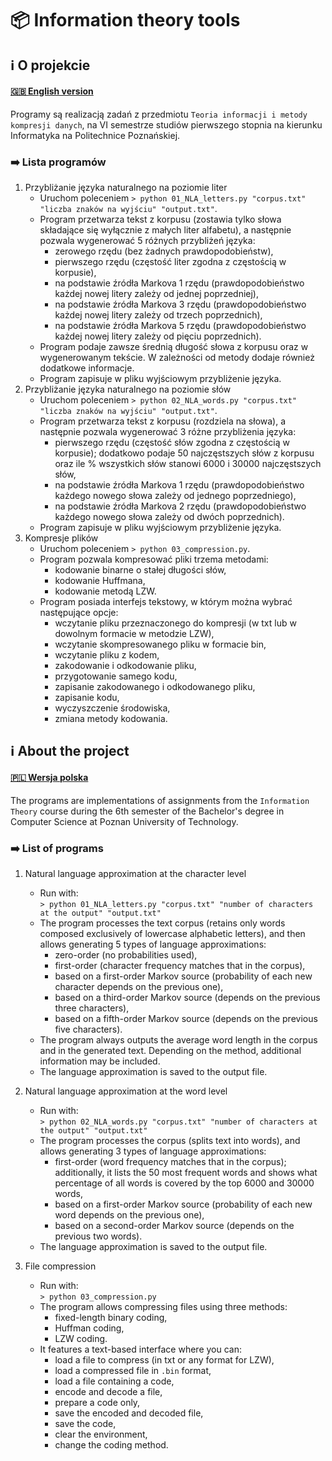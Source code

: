 # 📦 Information theory tools

## ℹ️ O projekcie

#### [🇬🇧 English version](#ℹ️-about-the-project)

Programy są realizacją zadań z przedmiotu `Teoria informacji i metody kompresji danych`, na VI semestrze studiów pierwszego stopnia na kierunku Informatyka na Politechnice Poznańskiej.

### ➡️ Lista programów

1. Przybliżanie języka naturalnego na poziomie liter
    * Uruchom poleceniem `> python 01_NLA_letters.py "corpus.txt" "liczba znaków na wyjściu" "output.txt"`.
    * Program przetwarza tekst z korpusu (zostawia tylko słowa składające się wyłącznie z małych liter alfabetu), a następnie pozwala wygenerować 5 różnych przybliżeń języka:
        * zerowego rzędu (bez żadnych prawdopodobieństw),
        * pierwszego rzędu (częstość liter zgodna z częstością w korpusie),
        * na podstawie źródła Markova 1 rzędu (prawdopodobieństwo każdej nowej litery zależy od jednej poprzedniej),
        * na podstawie źródła Markova 3 rzędu (prawdopodobieństwo każdej nowej litery zależy od trzech poprzednich),
        * na podstawie źródła Markova 5 rzędu (prawdopodobieństwo każdej nowej litery zależy od pięciu poprzednich).
    * Program podaje zawsze średnią długość słowa z korpusu oraz w wygenerowanym tekście. W zależności od metody dodaje również dodatkowe informacje.
    * Program zapisuje w pliku wyjściowym przybliżenie języka.
2. Przybliżanie języka naturalnego na poziomie słów
    * Uruchom poleceniem `> python 02_NLA_words.py "corpus.txt" "liczba znaków na wyjściu" "output.txt"`.
    * Program przetwarza tekst z korpusu (rozdziela na słowa), a następnie pozwala wygenerować 3 różne przybliżenia języka:
        * pierwszego rzędu (częstość słów zgodna z częstością w korpusie); dodatkowo podaje 50 najczęstszych słów z korpusu oraz ile % wszystkich słów stanowi 6000 i 30000 najczęstszych słów,
        * na podstawie źródła Markova 1 rzędu (prawdopodobieństwo każdego nowego słowa zależy od jednego poprzedniego),
        * na podstawie źródła Markova 2 rzędu (prawdopodobieństwo każdego nowego słowa zależy od dwóch poprzednich).
    * Program zapisuje w pliku wyjściowym przybliżenie języka.
3. Kompresje plików
    * Uruchom poleceniem `> python 03_compression.py`.
    * Program pozwala kompresować pliki trzema metodami:
        * kodowanie binarne o stałej długości słów,
        * kodowanie Huffmana,
        * kodowanie metodą LZW.
    * Program posiada interfejs tekstowy, w którym można wybrać następujące opcje:
        * wczytanie pliku przeznaczonego do kompresji (w txt lub w dowolnym formacie w metodzie LZW),
        * wczytanie skompresowanego pliku w formacie bin,
        * wczytanie pliku z kodem,
        * zakodowanie i odkodowanie pliku,
        * przygotowanie samego kodu,
        * zapisanie zakodowanego i odkodowanego pliku,
        * zapisanie kodu,
        * wyczyszczenie środowiska,
        * zmiana metody kodowania.

## ℹ️ About the project

#### [🇵🇱 Wersja polska](#ℹ️-o-projekcie)

The programs are implementations of assignments from the `Information Theory` course during the 6th semester of the Bachelor's degree in Computer Science at Poznan University of Technology.

### ➡️ List of programs

1. Natural language approximation at the character level
    * Run with:  
      `> python 01_NLA_letters.py "corpus.txt" "number of characters at the output" "output.txt"`
    * The program processes the text corpus (retains only words composed exclusively of lowercase alphabetic letters), and then allows generating 5 types of language approximations:
        * zero-order (no probabilities used),
        * first-order (character frequency matches that in the corpus),
        * based on a first-order Markov source (probability of each new character depends on the previous one),
        * based on a third-order Markov source (depends on the previous three characters),
        * based on a fifth-order Markov source (depends on the previous five characters).
    * The program always outputs the average word length in the corpus and in the generated text. Depending on the method, additional information may be included.
    * The language approximation is saved to the output file.

2. Natural language approximation at the word level
    * Run with:  
      `> python 02_NLA_words.py "corpus.txt" "number of characters at the output" "output.txt"`
    * The program processes the corpus (splits text into words), and allows generating 3 types of language approximations:
        * first-order (word frequency matches that in the corpus); additionally, it lists the 50 most frequent words and shows what percentage of all words is covered by the top 6000 and 30000 words,
        * based on a first-order Markov source (probability of each new word depends on the previous one),
        * based on a second-order Markov source (depends on the previous two words).
    * The language approximation is saved to the output file.

3. File compression
    * Run with:  
      `> python 03_compression.py`
    * The program allows compressing files using three methods:
        * fixed-length binary coding,
        * Huffman coding,
        * LZW coding.
    * It features a text-based interface where you can:
        * load a file to compress (in txt or any format for LZW),
        * load a compressed file in `.bin` format,
        * load a file containing a code,
        * encode and decode a file,
        * prepare a code only,
        * save the encoded and decoded file,
        * save the code,
        * clear the environment,
        * change the coding method.

